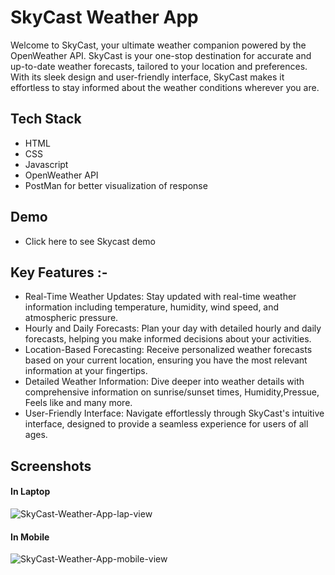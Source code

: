 # SkyCast Weather App

Welcome to SkyCast, your ultimate weather companion powered by the OpenWeather API. SkyCast is your one-stop destination for accurate and up-to-date weather forecasts, tailored to your location and preferences. With its sleek design and user-friendly interface, SkyCast makes it effortless to stay informed about the weather conditions wherever you are.

## Tech Stack
<ul>
  <li>HTML</li>
  <li>CSS</li>
  <li>Javascript</li>
  <li>OpenWeather API</li>
  <li>PostMan for better visualization of response</li>
</ul>

## Demo
<ul>
  <li><a>Click here to see Skycast demo</a></li>
</ul>

## Key Features :-
<ul>
  <li>Real-Time Weather Updates: Stay updated with real-time weather information including temperature, humidity, wind speed, and atmospheric pressure.</li>
  
  <li>Hourly and Daily Forecasts: Plan your day with detailed hourly and daily forecasts, helping you make informed decisions about your activities.</li>
  
  <li>Location-Based Forecasting: Receive personalized weather forecasts based on your current location, ensuring you have the most relevant information at your fingertips.</li>
  <li>Detailed Weather Information:  Dive deeper into weather details with comprehensive information on sunrise/sunset times, Humidity,Pressue, Feels like and many more.</li>
  <li>
    User-Friendly Interface: Navigate effortlessly through SkyCast's intuitive interface, designed to provide a seamless experience for users of all ages.
  </li>
</ul>

## Screenshots
#### In Laptop
![SkyCast-Weather-App-lap-view](https://github.com/InfiniteCoderX/SkyCast_Weather_App/assets/143732488/8ae16a91-8ca3-44fe-895d-ddc306ca19a9)

#### In Mobile

![SkyCast-Weather-App-mobile-view](https://github.com/InfiniteCoderX/SkyCast_Weather_App/assets/143732488/e8b815e3-0651-4488-807f-ddc9e2a2d4e3)

